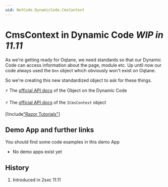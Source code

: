 ```yaml
---
uid: NetCode.DynamicCode.CmsContext
---
```


# CmsContext in Dynamic Code _WIP in 11.11_

As we're getting ready for Oqtane, we need standards so that our Dynamic Code can access information about the page, module etc. Up until now our code always used the `Dnn` object which obviously won't exist on Oqtane. 

So we're creating this new standardized object to ask for these things. 

⚡ The [official API docs](xref:ToSic.Sxc.Code.IDynamicCode.CmsContext) of the Object on the Dynamic Code

⚡ The [official API docs](xref:ToSic.Sxc.Context.ICmsContext) of the `ICmsContext` object



[!include["Razor Tutorials"](../../shared/tutorials/razor.md)]


## Demo App and further links

You should find some code examples in this demo App
* No demo apps exist yet

## History

1. Introduced in 2sxc 11.11
